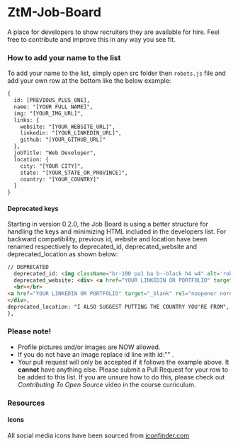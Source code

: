# ZtM-Job-Board

A place for developers to show recruiters they are available for hire. Feel free to contribute and improve this in any way you see fit.

### How to add your name to the list
To add your name to the list, simply open src folder then `robots.js` file and add your own row at the bottom like the below example:
```html
{
  id: [PREVIOUS_PLUS_ONE],
  name: "[YOUR FULL NAME]",
  img: "[YOUR_IMG_URL]",
  links: {
    website: "[YOUR_WEBSITE_URL]",
    linkedin: "[YOUR_LINKEDIN_URL]",
    github: "[YOUR_GITHUB_URL]"
  },
  jobTitle: "Web Developer",
  location: {
    city: "[YOUR CITY]",
    state: "[YOUR_STATE_OR_PROVINCE]",
    country: "[YOUR_COUNTRY]"
  }
}


```

#### Deprecated keys
Starting in version 0.2.0, the Job Board is using a better structure for handling the keys and minimizing HTML included in the developers list. For backward compatibility, previous id, website and location have been renamed respectively to deprecated_id, deprecated_website and deprecated_location as shown below: 
```html
// DEPRECATED
  deprecated_id: <img className="br-100 pa1 ba b--black h4 w4" alt='robots' src={`YOUR IMG LINK HERE ` }/>,
  deprecated_website: <div> <a href="YOUR LINKEDIN OR PORTFOLIO" target="_blank" rel="noopener noreferrer">Portfolio Site</a>
  <br></br>
<a href="YOUR LINKEDIN OR PORTFOLIO" target="_blank" rel="noopener noreferrer">Linkedin</a>
</div>,
deprecated_location: "I ALSO SUGGEST PUTTING THE COUNTRY YOU'RE FROM",
},
```

### Please note! 
- Profile pictures and/or images are NOW allowed.
- If you do not have an image replace id line with id:"" .
- Your pull request will only be accepted if it follows the example above. It <strong>cannot</strong> have anything else.
Please submit a Pull Request for your row to be added to this list. If you are unsure how to do this, please check out *Contributing To Open Source* video in the course curriculum. 

### Resources
#### Icons
All social media icons have been sourced from [iconfinder.com](https://www.iconfinder.com/iconsets/socialcones) 
